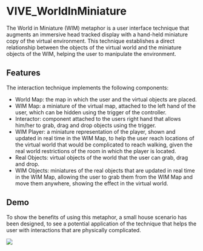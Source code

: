 # VIVE_WorldInMiniature
 The World in Miniature (WIM) metaphor is a user interface technique that augments an immersive head tracked display with a hand-held miniature copy of the virtual environment. This technique establishes a direct relationship between the objects of the virtual world and the miniature objects of the WIM, helping the user to manipulate the environment.
 
 ## Features
 The interaction technique implements the following components:
 - World Map: the map in which the user and the virtual objects are placed.
 - WIM Map: a miniature of the virtual map, attached to the left hand of the user, which can be hidden using the trigger of the controller.
 - Interactor: component attached to the users right hand that allows him/her to grab, drag and drop objects using the trigger.
 - WIM Player: a miniature representation of the player, shown and updated in real time in the WIM Map, to help the user reach locations of the virtual world that would be complicated to reach walking, given the real world restrictions of the room in which the player is located.
 - Real Objects: virtual objects of the world that the user can grab, drag and drop.
 - WIM Objects: miniatures of the real objects that are updated in real time in the WIM Map, allowing the user to grab them from the WIM Map and move them anywhere, showing the effect in the virtual world.

## Demo
To show the benefits of using this metaphor, a small house scenario has been designed, to see a potential application of the technique that helps the user with interactions that are physically complicated.

![](https://github.com/victorperezpiqueras/VIVE_WorldInMiniature/demo/demo.gif)